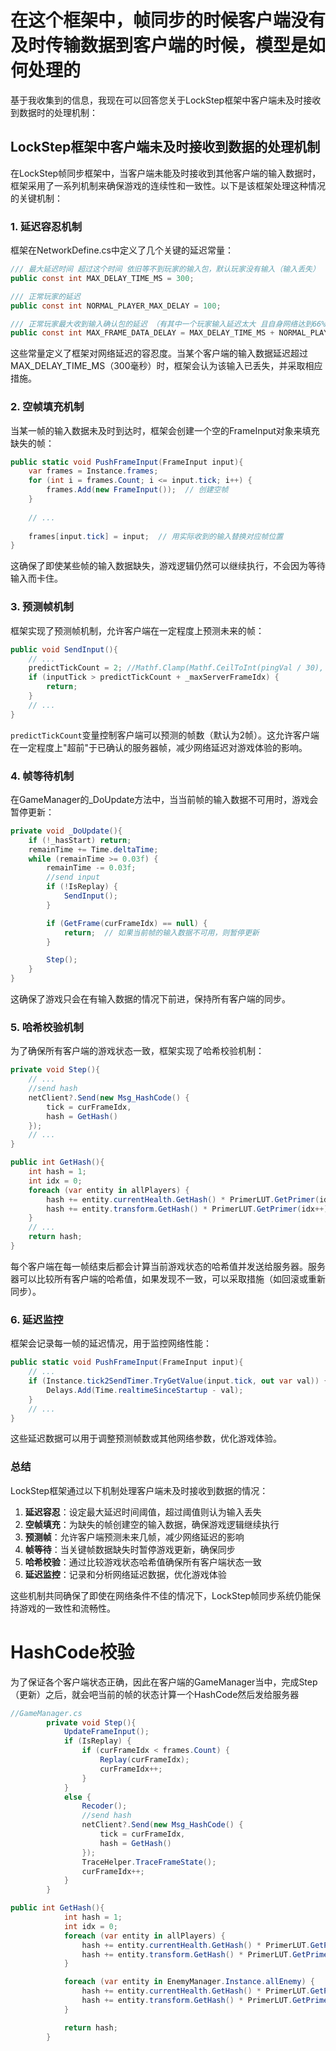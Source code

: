 # 在这个框架中，帧同步的时候客户端没有及时传输数据到客户端的时候，模型是如何处理的

基于我收集到的信息，我现在可以回答您关于LockStep框架中客户端未及时接收到数据时的处理机制：

## LockStep框架中客户端未及时接收到数据的处理机制

在LockStep帧同步框架中，当客户端未能及时接收到其他客户端的输入数据时，框架采用了一系列机制来确保游戏的连续性和一致性。以下是该框架处理这种情况的关键机制：

### 1. 延迟容忍机制

框架在NetworkDefine.cs中定义了几个关键的延迟常量：

```c#
/// 最大延迟时间 超过这个时间 依旧等不到玩家的输入包，默认玩家没有输入（输入丢失）
public const int MAX_DELAY_TIME_MS = 300;

/// 正常玩家的延迟
public const int NORMAL_PLAYER_MAX_DELAY = 100;

/// 正常玩家最大收到输入确认包的延迟 （有其中一个玩家输入延迟太大 且自身网络达到66%丢包率 情况下的时延）
public const int MAX_FRAME_DATA_DELAY = MAX_DELAY_TIME_MS + NORMAL_PLAYER_MAX_DELAY + 2 * UPDATE_DELTATIME;
```



这些常量定义了框架对网络延迟的容忍度。当某个客户端的输入数据延迟超过MAX_DELAY_TIME_MS（300毫秒）时，框架会认为该输入已丢失，并采取相应措施。

### 2. 空帧填充机制

当某一帧的输入数据未及时到达时，框架会创建一个空的FrameInput对象来填充缺失的帧：

```c#
public static void PushFrameInput(FrameInput input){
    var frames = Instance.frames;
    for (int i = frames.Count; i <= input.tick; i++) {
        frames.Add(new FrameInput());  // 创建空帧
    }
    
    // ...
    
    frames[input.tick] = input;  // 用实际收到的输入替换对应帧位置
}
```

这确保了即使某些帧的输入数据缺失，游戏逻辑仍然可以继续执行，不会因为等待输入而卡住。

### 3. 预测帧机制

框架实现了预测帧机制，允许客户端在一定程度上预测未来的帧：

```c#
public void SendInput(){
    // ...
    predictTickCount = 2; //Mathf.Clamp(Mathf.CeilToInt(pingVal / 30), 1, 20);
    if (inputTick > predictTickCount + _maxServerFrameIdx) {
        return;
    }
    // ...
}
```



`predictTickCount`变量控制客户端可以预测的帧数（默认为2帧）。这允许客户端在一定程度上"超前"于已确认的服务器帧，减少网络延迟对游戏体验的影响。

### 4. 帧等待机制

在GameManager的_DoUpdate方法中，当当前帧的输入数据不可用时，游戏会暂停更新：

```c#
private void _DoUpdate(){
    if (!_hasStart) return;
    remainTime += Time.deltaTime;
    while (remainTime >= 0.03f) {
        remainTime -= 0.03f;
        //send input
        if (!IsReplay) {
            SendInput();
        }

        if (GetFrame(curFrameIdx) == null) {
            return;  // 如果当前帧的输入数据不可用，则暂停更新
        }

        Step();
    }
}
```



这确保了游戏只会在有输入数据的情况下前进，保持所有客户端的同步。

### 5. 哈希校验机制

为了确保所有客户端的游戏状态一致，框架实现了哈希校验机制：

```c#
private void Step(){
    // ...
    //send hash
    netClient?.Send(new Msg_HashCode() {
        tick = curFrameIdx,
        hash = GetHash()
    });
    // ...
}

public int GetHash(){
    int hash = 1;
    int idx = 0;
    foreach (var entity in allPlayers) {
        hash += entity.currentHealth.GetHash() * PrimerLUT.GetPrimer(idx++);
        hash += entity.transform.GetHash() * PrimerLUT.GetPrimer(idx++);
    }
    // ...
    return hash;
}
```



每个客户端在每一帧结束后都会计算当前游戏状态的哈希值并发送给服务器。服务器可以比较所有客户端的哈希值，如果发现不一致，可以采取措施（如回滚或重新同步）。

### 6. 延迟监控

框架会记录每一帧的延迟情况，用于监控网络性能：

```c#
public static void PushFrameInput(FrameInput input){
    // ...
    if (Instance.tick2SendTimer.TryGetValue(input.tick, out var val)) {
        Delays.Add(Time.realtimeSinceStartup - val);
    }
    // ...
}
```



这些延迟数据可以用于调整预测帧数或其他网络参数，优化游戏体验。

### 总结

LockStep框架通过以下机制处理客户端未及时接收到数据的情况：

1. **延迟容忍**：设定最大延迟时间阈值，超过阈值则认为输入丢失
2. **空帧填充**：为缺失的帧创建空的输入数据，确保游戏逻辑继续执行
3. **预测帧**：允许客户端预测未来几帧，减少网络延迟的影响
4. **帧等待**：当关键帧数据缺失时暂停游戏更新，确保同步
5. **哈希校验**：通过比较游戏状态哈希值确保所有客户端状态一致
6. **延迟监控**：记录和分析网络延迟数据，优化游戏体验

这些机制共同确保了即使在网络条件不佳的情况下，LockStep帧同步系统仍能保持游戏的一致性和流畅性。

# HashCode校验

为了保证各个客户端状态正确，因此在客户端的GameManager当中，完成Step（更新）之后，就会吧当前的帧的状态计算一个HashCode然后发给服务器

```c#
//GameManager.cs
        private void Step(){
            UpdateFrameInput();
            if (IsReplay) {
                if (curFrameIdx < frames.Count) {
                    Replay(curFrameIdx);
                    curFrameIdx++;
                }
            }
            else {
                Recoder();
                //send hash
                netClient?.Send(new Msg_HashCode() {
                    tick = curFrameIdx,
                    hash = GetHash()
                });
                TraceHelper.TraceFrameState();
                curFrameIdx++;
            }
        }

public int GetHash(){
            int hash = 1;
            int idx = 0;
            foreach (var entity in allPlayers) {
                hash += entity.currentHealth.GetHash() * PrimerLUT.GetPrimer(idx++);
                hash += entity.transform.GetHash() * PrimerLUT.GetPrimer(idx++);
            }

            foreach (var entity in EnemyManager.Instance.allEnemy) {
                hash += entity.currentHealth.GetHash() * PrimerLUT.GetPrimer(idx++);
                hash += entity.transform.GetHash() * PrimerLUT.GetPrimer(idx++);
            }

            return hash;
        }
```



